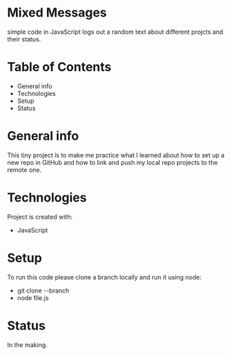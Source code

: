 # Mixed Messages
simple code in JavaScript logs out a random text about different projcts and their status.
# Table of Contents
* General info
* Technologies
* Setup
* Status
# General info
This tiny project is to make me practice what I learned about how to set up a new repo in GitHub and how to link and push my local repo projects to the remote one.
# Technologies
Project is created with:
* JavaScript
# Setup
To run this code please clone a branch locally and run it using node:
* git clone --branch <branchname> <remote-repo-url>
* node file.js
# Status
In the making.